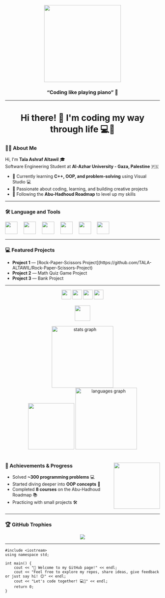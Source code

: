 <div align="center">
  <img height="250" src="https://media4.giphy.com/media/v1.Y2lkPTc5MGI3NjExMzk1OTdjZWJmdTNqZ2VqeXE1MmlxNjN1eGc0OWhjcTRnYzNlNndycSZlcD12MV9pbnRlcm5hbF9naWZfYnlfaWQmY3Q9Zw/EbE4N87Yc90lO/giphy.gif" />
  <h3>“Coding like playing piano” 🎹</h3>
</div>

<hr>

<h1 align="center">Hi there! 👋 I'm coding my way through life 💻🎹</h1>

### 👩‍💻 About Me

Hi, I'm **Tala Ashraf Altawil** 🎓  
Software Engineering Student at **Al-Azhar University - Gaza, Palestine** 🇵🇸  

- 🔭 Currently learning **C++, OOP, and problem-solving** using Visual Studio 💻  
- 🎹 Passionate about coding, learning, and building creative projects  
- 🚀 Following the **Abu-Hadhoud Roadmap** to level up my skills  

<hr>

### 🛠 Language and Tools

<div align="left">
  <img src="https://cdn.jsdelivr.net/gh/devicons/devicon/icons/visualstudio/visualstudio-plain.svg" height="40" />
  <img width="12" />
  <img src="https://cdn.jsdelivr.net/gh/devicons/devicon/icons/cplusplus/cplusplus-original.svg" height="40" />
  <img width="12" />
  <img src="https://cdn.jsdelivr.net/gh/devicons/devicon/icons/html5/html5-original.svg" height="40" />
  <img width="12" />
  <img src="https://cdn.jsdelivr.net/gh/devicons/devicon/icons/css3/css3-original.svg" height="40" />
  <img width="12" />
  <img src="https://cdn.jsdelivr.net/gh/devicons/devicon/icons/javascript/javascript-original.svg" height="40" />
  <img width="12" />
  <img src="https://cdn.jsdelivr.net/gh/devicons/devicon/icons/github/github-original.svg" height="40" />
</div>

<hr>

### 💻 Featured Projects

<ul>
  <li><strong>Project 1</strong> — [Rock-Paper-Scissors Project](https://github.com/TALA-ALTAWIL/Rock-Paper-Scissors-Project)</li>
  <li><strong>Project 2</strong> — Math Quiz Game Project</li>
  <li><strong>Project 3</strong> — Bank Project</li>
</ul>

<hr>

<div align="center">
  <img src="https://img.shields.io/static/v1?message=LinkedIn&logo=linkedin&color=0077B5&style=for-the-badge" height="31" />
  <img src="https://img.shields.io/static/v1?message=Gmail&logo=gmail&color=D14836&style=for-the-badge" height="31" />
  <img src="https://img.shields.io/static/v1?message=Whatsapp&logo=whatsapp&color=25D366&style=for-the-badge" height="31" />
  <img src="https://img.shields.io/static/v1?message=Visual%20Studio%20Marketplace&logo=visualstudio&color=e2165e&style=for-the-badge" height="31" />
</div>

<br>

<div align="center">
  <img src="https://visitor-badge.laobi.icu/badge?page_id=TALA-ALTAWIL.TALA-ALTAWIL&" height="50" />
</div>

<br>

<div align="center"> <img src="https://github-readme-stats.vercel.app/api?username=TALA-ALTAWIL&hide_title=false&hide_rank=false&show_icons=true&include_all_commits=true&count_private=true&disable_animations=false&theme=dracula&locale=en&hide_border=false" height="200" alt="stats graph" /> </div> <div align="center"> <img src="https://streak-stats.demolab.com?user=TALA-ALTAWIL&locale=en&mode=daily&theme=dracula&hide_border=false&border_radius=5" height="150" /> <img src="https://github-readme-stats.vercel.app/api/top-langs?username=TALA-ALTAWIL&locale=en&hide_title=false&layout=compact&card_width=320&langs_count=5&theme=dracula&hide_border=false" height="200" alt="languages graph" /> </div>

<br>

<div>
<img align="right" height="150" src="https://media4.giphy.com/media/v1.Y2lkPTc5MGI3NjExdmg0MXp3cnd2ZzEzOHo0aDNud283Znh5ZWJtemMwZDUwaWVxZm03YyZlcD12MV9pbnRlcm5hbF9naWZfYnlfaWQmY3Q9Zw/RQVMCUPPBKne/giphy.gif"  />

### 🎯 Achievements & Progress

- Solved **~300 programming problems** 💻  
- Started diving deeper into **OOP concepts** 🎯  
- Completed **8 courses** on the Abu-Hadhoud Roadmap 📚
- Practicing with small projects 🛠️
###
<hr>

### 🏆 GitHub Trophies

<div align="center">
  <img src="https://github-profile-trophy.vercel.app/?username=TALA-ALTAWIL&theme=dracula&column=-1&row=1&margin-w=8&margin-h=8" />
</div>

<hr>

<pre>
<code>#include &lt;iostream&gt;
using namespace std;

int main() {
    cout << "👋 Welcome to my GitHub page!" << endl;
    cout << "Feel free to explore my repos, share ideas, give feedback or just say hi! 😊" << endl; 
    cout << "Let's code together! 💻🎹" << endl;
    return 0;
}
</code></pre>
